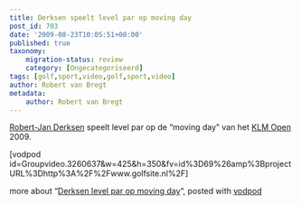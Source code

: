 ```yaml
---
title: Derksen speelt level par op moving day
post_id: 703
date: '2009-08-23T10:05:51+00:00'
published: true
taxonomy:
    migration-status: review
    category: [Ongecategoriseerd]
tags: [golf,sport,video,golf,sport,video]
author: Robert van Bregt
metadata:
    author: Robert van Bregt
---
```

[Robert-Jan Derksen](http://robertjanderksen.nl/) speelt level par op de “moving day” van het [KLM Open](http://www.klmopen.nl/) 2009.

 [vodpod id=Groupvideo.3260637&w=425&h=350&fv=id%3D69%26amp%3BprojectURL%3Dhttp%3A%2F%2Fwww.golfsite.nl%2F]

more about “[Derksen level par op moving day](http://vodpod.com/watch/2094301-untitled?pod=publiek)“, posted with [vodpod](http://vodpod.com?r=wp)